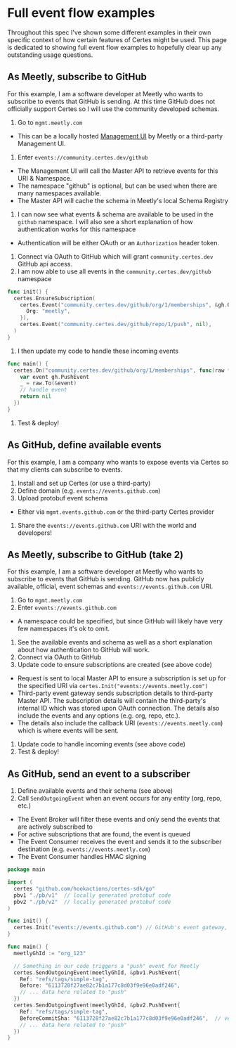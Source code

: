 # Full event flow examples

Throughout this spec I've shown some different examples in their own specific context of how certain features of Certes might be used. This page is dedicated to showing full event flow examples to hopefully clear up any outstanding usage questions.

## As Meetly, subscribe to GitHub

For this example, I am a software developer at Meetly who wants to subscribe to events that GitHub is sending. At this time GitHub does not officially support Certes so I will use the community developed schemas.

1. Go to `mgmt.meetly.com`
  - This can be a locally hosted [Management UI](/management-ui) by Meetly or a third-party Management UI.
1. Enter `events://community.certes.dev/github`
  - The Management UI will call the Master API to retrieve events for this URI & Namespace.
  - The namespace "github" is optional, but can be used when there are many namespaces available.
  - The Master API will cache the schema in Meetly's local Schema Registry
1. I can now see what events & schema are available to be used in the `github` namespace. I will also see a short explanation of how authentication works for this namespace
  - Authentication will be either OAuth or an `Authorization` header token.
1. Connect via OAuth to GitHub which will grant `community.certes.dev` GitHub api access.
1. I am now able to use all events in the `community.certes.dev/github` namespace
  ```go
  func init() {
    certes.EnsureSubscription(
      certes.Event("community.certes.dev/github/org/1/memberships", &gh.Opts{
        Org: "meetly",
      }),
      certes.Event("community.certes.dev/github/repo/1/push", nil),
    )
  }
  ```
1. I then update my code to handle these incoming events
  ```go
  func main() {
    certes.On("community.certes.dev/github/org/1/memberships", func(raw *certes.RawEvent) error {
      var event gh.PushEvent
      _ = raw.To(&event)
      // handle event
      return nil
    })
  }
  ```
1. Test & deploy!

## As GitHub, define available events

For this example, I am a company who wants to expose events via Certes so that my clients can subscribe to events.

1. Install and set up Certes (or use a third-party)
1. Define domain (e.g. `events://events.github.com`)
1. Upload protobuf event schema
  - Either via `mgmt.events.github.com` or the third-party Certes provider
1. Share the `events://events.github.com` URI with the world and developers!

## As Meetly, subscribe to GitHub (take 2)

For this example, I am a software developer at Meetly who wants to subscribe to events that GitHub is sending. GitHub now has publicly available, official, event schemas and `events://events.github.com` URI.

1. Go to `mgmt.meetly.com`
1. Enter `events://events.github.com`
  - A namespace could be specified, but since GitHub will likely have very few namespaces it's ok to omit.
1. See the available events and schema as well as a short explanation about how authentication to GitHub will work.
1. Connect via OAuth to GitHub
1. Update code to ensure subscriptions are created (see above code)
  - Request is sent to local Master API to ensure a subscription is set up for the specified URI via `certes.Init("events://events.meetly.com")`
  - Third-party event gateway sends subscription details to third-party Master API. The subscription details will contain the third-party's internal ID which was stored upon OAuth connection. The details also include the events and any options (e.g. org, repo, etc.).
  - The details also include the callback URI (`events://events.meetly.com`) which is where events will be sent.
1. Update code to handle incoming events (see above code)
1. Test & deploy!

## As GitHub, send an event to a subscriber

1. Define available events and their schema (see above)
1. Call `SendOutgoingEvent` when an event occurs for any entity (org, repo, etc.)
  - The Event Broker will filter these events and only send the events that are actively subscribed to
  - For active subscriptions that are found, the event is queued
  - The Event Consumer receives the event and sends it to the subscriber destination (e.g. `events://events.meetly.com`)
  - The Event Consumer handles HMAC signing

  ```go
  package main

  import (
    certes "github.com/hookactions/certes-sdk/go"
    pbv1 "./pb/v1"  // locally generated protobuf code
    pbv2 "./pb/v2"  // locally generated protobuf code
  )

  func init() {
    certes.Init("events://events.github.com") // GitHub's event gateway, local or hosted by 3rd party
  }

  func main() {
    meetlyGhId := "org_123"

    // Something in our code triggers a "push" event for Meetly
    certes.SendOutgoingEvent(meetlyGhId, &pbv1.PushEvent{
      Ref: "refs/tags/simple-tag",
      Before: "6113728f27ae82c7b1a177c8d03f9e96e0adf246",
      // ... data here related to "push"
    })
    certes.SendOutgoingEvent(meetlyGhId, &pbv2.PushEvent{
      Ref: "refs/tags/simple-tag",
      BeforeCommitSha: "6113728f27ae82c7b1a177c8d03f9e96e0adf246",  // versioning example of field name changing
      // ... data here related to "push"
    })
  }
  ```
